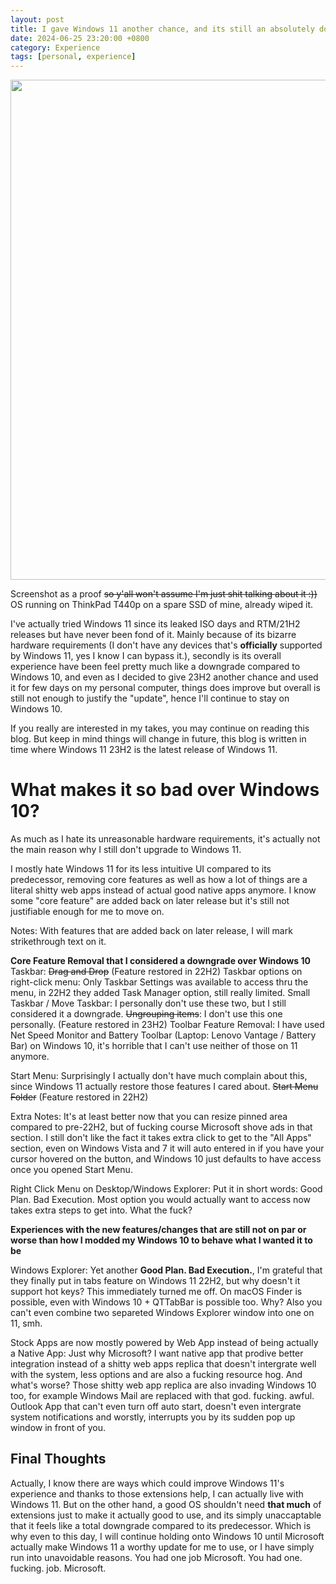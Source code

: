 ```yaml
---
layout: post
title: I gave Windows 11 another chance, and its still an absolutely dogshit.
date: 2024-06-25 23:20:00 +0800
category: Experience
tags: [personal, experience]
---
```

<img src="{{ site.baseurl }}/images/Windows11Sucks/T440p_W11_SS.png" width="800"/>

Screenshot as a proof ~~so y'all won't assume I'm just shit talking about it :))~~ OS running on ThinkPad T440p on a spare SSD of mine, already wiped it.

I've actually tried Windows 11 since its leaked ISO days and RTM/21H2 releases but have never been fond of it. Mainly because of its bizarre hardware requirements (I don't have any devices that's **officially** supported by Windows 11, yes I know I can bypass it.), secondly is its overall experience have been feel pretty much like a downgrade compared to Windows 10, and even as I decided to give 23H2 another chance and used it for few days on my personal computer, things does improve but overall is still not enough to justify the "update", hence I'll continue to stay on Windows 10.

If you really are interested in my takes, you may continue on reading this blog. But keep in mind things will change in future, this blog is written in time where Windows 11 23H2 is the latest release of Windows 11.

# What makes it so bad over Windows 10?

As much as I hate its unreasonable hardware requirements, it's actually not the main reason why I still don't upgrade to Windows 11.

I mostly hate Windows 11 for its less intuitive UI compared to its predecessor, removing core features as well as how a lot of things are a literal shitty web apps instead of actual good native apps anymore. I know some "core feature" are added back on later release but it's still not justifiable enough for me to move on.

Notes: With features that are added back on later release, I will mark strikethrough text on it.

**Core Feature Removal that I considered a downgrade over Windows 10**
Taskbar:
~~Drag and Drop~~ (Feature restored in 22H2)
Taskbar options on right-click menu: Only Taskbar Settings was available to access thru the menu, in 22H2 they added Task Manager option, still really limited.
Small Taskbar / Move Taskbar: I personally don't use these two, but I still considered it a downgrade.
~~Ungrouping items~~: I don't use this one personally. (Feature restored in 23H2)
Toolbar Feature Removal: I have used Net Speed Monitor and Battery Toolbar (Laptop: Lenovo Vantage / Battery Bar) on Windows 10, it's horrible that I can't use neither of those on 11 anymore.

Start Menu:
Surprisingly I actually don't have much complain about this, since Windows 11 actually restore those features I cared about.
~~Start Menu Folder~~ (Feature restored in 22H2)

Extra Notes: It's at least better now that you can resize pinned area compared to pre-22H2, but of fucking course Microsoft shove ads in that section. I still don't like the fact it takes extra click to get to the "All Apps" section, even on Windows Vista and 7 it will auto entered in if you have your cursor hovered on the button, and Windows 10 just defaults to have access once you opened Start Menu.

Right Click Menu on Desktop/Windows Explorer:
Put it in short words: Good Plan. Bad Execution.
Most option you would actually want to access now takes extra steps to get into. What the fuck?

**Experiences with the new features/changes that are still not on par or worse than how I modded my Windows 10 to behave what I wanted it to be**

Windows Explorer:
Yet another **Good Plan. Bad Execution.**, I'm grateful that they finally put in tabs feature on Windows 11 22H2, but why doesn't it support hot keys? This immediately turned me off. On macOS Finder is possible, even with Windows 10 + QTTabBar is possible too. Why? Also you can't even combine two separeted Windows Explorer window into one on 11, smh.

Stock Apps are now mostly powered by Web App instead of being actually a Native App:
Just why Microsoft? I want native app that prodive better integration instead of a shitty web apps replica that doesn't intergrate well with the system, less options and are also a fucking resource hog. And what's worse? Those shitty web app replica are also invading Windows 10 too, for example Windows Mail are replaced with that god. fucking. awful. Outlook App that can't even turn off auto start, doesn't even intergrate system notifications and worstly, interrupts you by its sudden pop up window in front of you.

## Final Thoughts

Actually, I know there are ways which could improve Windows 11's experience and thanks to those extensions help, I can actually live with Windows 11. But on the other hand, a good OS shouldn't need **that much** of extensions just to make it actually good to use, and its simply unaccaptable that it feels like a total downgrade compared to its predecessor. Which is why even to this day, I will continue holding onto Windows 10 until Microsoft actually make Windows 11 a worthy update for me to use, or I have simply run into unavoidable reasons. You had one job Microsoft. You had one. fucking. job. Microsoft.